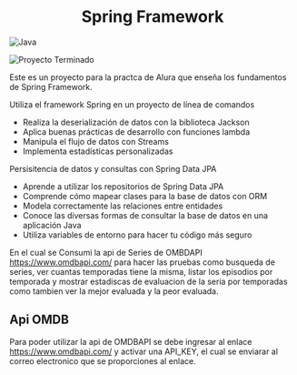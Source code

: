 <h1 align="center"> Spring Framework </h1>

![Java](https://img.shields.io/badge/java-%23ED8B00.svg?style=for-the-badge&logo=openjdk&logoColor=black)

![Proyecto Terminado](https://img.shields.io/badge/Estado-Proyecto%20Terminado-brightgreen)

Este es un proyecto para la practca de Alura que enseña los fundamentos de Spring Framework.

Utiliza el framework Spring en un proyecto de línea de comandos
- Realiza la deserialización de datos con la biblioteca Jackson
- Aplica buenas prácticas de desarrollo con funciones lambda
- Manipula el flujo de datos con Streams
- Implementa estadísticas personalizadas

Persisitencia de datos  y consultas con Spring Data JPA

- Aprende a utilizar los repositorios de Spring Data JPA
- Comprende cómo mapear clases para la base de datos con ORM
- Modela correctamente las relaciones entre entidades
- Conoce las diversas formas de consultar la base de datos en una aplicación Java
- Utiliza variables de entorno para hacer tu código más seguro

En el cual se Consumi la api de Series de OMBDAPI https://www.omdbapi.com/ para hacer las pruebas como busqueda de series, ver cuantas temporadas tiene la misma, listar los episodios por temporada y mostrar estadiscas de evaluacion de la seria por temporadas como tambien ver la mejor evaluada y la peor evaluada.

## Api OMDB ##

Para poder utilizar la api de OMDBAPI  se debe ingresar al enlace https://www.omdbapi.com/ y activar una API_KEY, el cual se enviarar al correo electronico que se proporciones al enlace.
